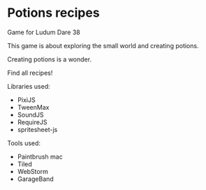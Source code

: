 Potions recipes
===============

Game for Ludum Dare 38

This game is about exploring the small world and creating potions.

Creating potions is a wonder.

Find all recipes!

Libraries used:
* PixiJS
* TweenMax
* SoundJS
* RequireJS
* spritesheet-js

Tools used:
* Paintbrush mac
* Tiled
* WebStorm
* GarageBand
